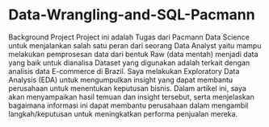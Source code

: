 # Data-Wrangling-and-SQL-Pacmann
Background Project
Project ini adalah Tugas dari Pacmann Data Science untuk menjalankan salah satu peran dari seorang Data Analyst yaitu mampu melakukan pemprosesan data dari bentuk Raw (data mentah) menjadi data yang baik untuk dianalisa
Dataset yang digunakan adalah terkait dengan analisis data E-commerce di Brazil. Saya melakukan Exploratory Data Analysis (EDA) untuk mengumpulkan insight yang dapat membantu perusahaan untuk menentukan keputusan bisnis. Dalam artikel ini, saya akan menyampaikan hasil temuan dan insight tersebut, serta menjelaskan bagaimana informasi ini dapat membantu perusahaan dalam mengambil langkah/keputusan untuk meningkatkan performa penjualan mereka.
